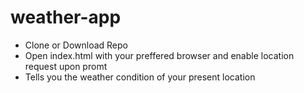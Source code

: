 # weather-app

* Clone or Download Repo
* Open index.html with your preffered browser and enable location request upon promt
* Tells you the weather condition of your present location
